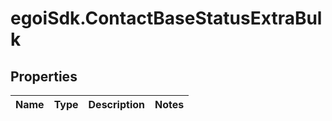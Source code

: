 # egoiSdk.ContactBaseStatusExtraBulk

## Properties
Name | Type | Description | Notes
------------ | ------------- | ------------- | -------------


